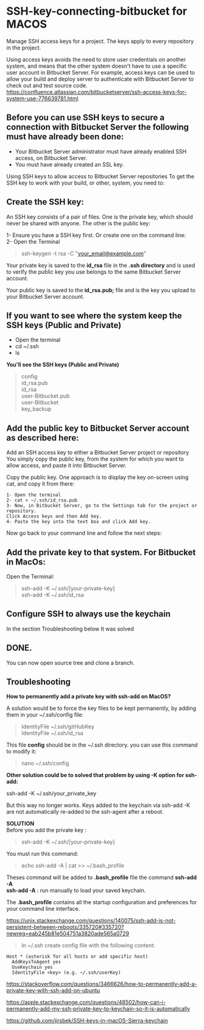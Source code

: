 # SSH-key-connecting-bitbucket for MACOS
Manage SSH access keys for a project. The keys apply to every repository in the project.

Using access keys avoids the need to store user credentials on another system, and means that the other system doesn't have to use a specific user account in Bitbucket Server. For example, access keys can be used to allow your build and deploy server to authenticate with Bitbucket Server to check out and test source code.
https://confluence.atlassian.com/bitbucketserver/ssh-access-keys-for-system-use-776639781.html

Before you can use SSH keys to secure a connection with Bitbucket Server the following must have already been done: 
-
- Your Bitbucket Server administrator must have already enabled SSH access, on Bitbucket Server.
- You must have already created an SSL key.

Using SSH keys to allow access to Bitbucket Server repositories
To get the SSH key to work with your build, or other, system, you need to:

Create the SSH key:
  -  
  An SSH key consists of a pair of files. One is the private key, which should never be shared with anyone. The other is the public key:
  
1- Ensure you have a SSH key first. Or create one on the command line:\
2- Open the Terminal
> ssh-keygen -t rsa -C "your_email@example.com"

Your private key is saved to the **id_rsa** file in the **.ssh directory** and is used to verify the public key you use belongs to the same Bitbucket Server account.

Your public key is saved to the **id_rsa.pub;** file and is the key you upload to your Bitbucket Server account.


If you want to see where the system keep the SSH keys (Public and Private)
-
- Open the terminal
- cd ~/.ssh
- ls

**You'll see the SSH keys (Public and Private)**
> config\
> id_rsa.pub\
> id_rsa\
> user-Bitbucket.pub\
> user-Bitbucket\
> key_backup

Add the public key to Bitbucket Server account as described here:
  -    
Add an SSH access key to either a Bitbucket Server project or repository
You simply copy the public key, from the system for which you want to allow access, and paste it into Bitbucket Server.

Copy the public key. One approach is to display the key on-screen using cat, and copy it from there:

```
1- Open the terminal
2- cat < ~/.ssh/id_rsa.pub  
3- Now, in Bitbucket Server, go to the Settings tab for the project or repository.
Click Access keys and then Add key.
4- Paste the key into the text box and click Add key.
```
Now go back to your command line and follow the next steps:

Add the private key to that system. For Bitbucket in MacOs:
  -  
  Open the Terminal:
> ssh-add -K ~/.ssh/[your-private-key]  
> ssh-add -K ~/.ssh/id_rsa

Configure SSH to always use the keychain
-
In the section Troubleshooting below It was solved

DONE.
-
You can now open source tree and clone a branch.

Troubleshooting
  -
**How to permanently add a private key with ssh-add on MacOS?**

A solution would be to force the key files to be kept permanently, by adding them in your ~/.ssh/config file:

> IdentityFile ~/.ssh/gitHubKey\
> IdentityFile ~/.ssh/id_rsa

This file **config** should be in the ~/.ssh directory.
you can use this command to modify it:

> nano ~/.ssh/config

**Other solution could be to solved that problem by using -K option for ssh-add:**

ssh-add -K ~/.ssh/your_private_key

But this way no longer works. Keys added to the keychain via ssh-add -K are not automatically re-added to the ssh-agent after a reboot.

**SOLUTION**\
Before you add the private key : 

> ssh-add -K ~/.ssh/[your-private-key]

You must run this command:

> echo ssh-add -A | cat >> ~/.bash_profile

Theses command will be added to **.bash_profile** file the command **ssh-add -A**\
**ssh-add -A** : run manually to load your saved keychain.

The **.bash_profile** contains all the startup configuration and preferences for your command line interface. 

https://unix.stackexchange.com/questions/140075/ssh-add-is-not-persistent-between-reboots/335720#335720?newreg=eab245b81e504751a3820ade565a0729

> In ~/.ssh create config file with the following content:

```
Host * (asterisk for all hosts or add specific host)
  AddKeysToAgent yes
  UseKeychain yes
  IdentityFile <key> (e.g. ~/.ssh/userKey)
```

https://stackoverflow.com/questions/3466626/how-to-permanently-add-a-private-key-with-ssh-add-on-ubuntu

https://apple.stackexchange.com/questions/48502/how-can-i-permanently-add-my-ssh-private-key-to-keychain-so-it-is-automatically

https://github.com/jirsbek/SSH-keys-in-macOS-Sierra-keychain
